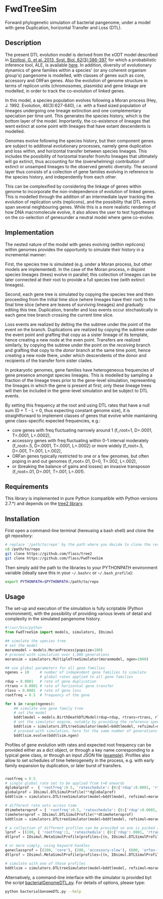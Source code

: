# FwdTreeSim

Forward phylogenetic simulation of bacterial pangenome, under a model with gene Duplication, horizontal Transfer and Loss (DTL). 

Description
-----------

The present DTL evolution model is derived from the xODT model described in [Szollosi, G. et al. 2013, Syst. Biol. 62(3):386-397](http://sysbio.oxfordjournals.org/content/62/3/386), for which a probabilistic inference tool, ALE, is available [here](https://github.com/ssolo/ALE).
In addition, diversity of evolutionary dynamics of gene families within a species' (or any coherent organism group's) pangenome is modelled, with classes of genes such as core, accessory and ORFan genes. Also the evolution of genome structure in terms of replicon units (chromosomes, plasmids) and gene linkage are modelled, in order to track the co-evolution of linked genes.

In this model, a species population evolves following a Moran process (Hey, J. 1992. Evolution, 46(3):627-640), i.e. with a fixed sized population of lineages undergoing one lineage extinction and one complementary speciation per time unit. This generates the species history, which is the bottom layer of the model. Importantly, the co-existence of lineages that went extinct at some point with lineages that have extant descendents is modelled.

Genomes evolve following the species history, but their component genes are subject to additonal evolutionary processes, namely gene duplication and loss within, and horizontal transfer between species lineages. This includes the possibility of horizontal transfer from/to lineages that ultimately will go extinct, thus accounting for the (overwhelming) contribution of extinct or unsamped lineages to the observed genetic diversity.
The second layer thus consists of a collection of gene families evolving in reference to the species history, and independently from each other.

This can be complexified by considering the linkage of genes within genome to incorporate the non-independence of evolution of linked genes. This is modelled through the addition of an intermediate layer tracking the evolution of replication units (replicons), and the possibility that DTL events span several neighbouring genes. While this is a more realistic rendering of how DNA macromolecule evolve, it also allows the user to test hypotheses on the co-selection of genesunder a neutral model where gene co-evolve.

Implementation
--------------

The nested nature of the model with genes evolving (within replicons) within genomes provides the opportunity to simulate their history in a incremental manner:

First, the species tree is simulated (e.g. under a Moran process, but other models are implemented). In the case of the Moran process, *n* disjoint species lineages (trees) evolve in parallel; this collection of lineages can be later connected at their root to provide a full species tree (with extinct lineages).

Second, each gene tree is simulated by copying the species tree and then proceeding from the initial time slice (where lineages have their root) to the final time slice (where are leaves of surviving lineages) and gradually editing this tree. Duplication, transfer and loss events occur stochastically in each gene tree branch crossing the current time slice.

Loss events are realized by delting the the subtree under the point of the event on the branch. Duplications are realized by copying the subtree under the event point and grafting that copy as a sister lineage of its template, hence creating a new node at the even point. Transfers are realized similarly, by copying the subtree under the point on the *receiving* branch and grafting that copy to the *donor* branch at the same time point, hence creating a new node there, under which descendents of the donor and recipients of the transfer form sister clades.

In prokaryotic genomes, gene families have heterogeneous frequencies of gene presence amongst species lineages. This is modelled by sampling a fraction of the lineage trees prior to the gene-level simulation, representing the lineages in which the gene is present at first; only these lineage trees will then be included in the gene-level simulation and be subject to DTL events.

By setting this frequency at the root and using DTL rates that have a null sum (D + T - L = 0, thus expecting constant genome size), it is straightforward to implement classes of genes that evolve while maintaining gene class-specific expected frequencies, e.g.:
  * core genes with freq fluctuating narrowly around 1 (f_root=1, D=.0001, T=.0001, L=.0002),
  * accessory genes with freq fluctuating within 0-1 interval moderately (f_root=.5, D=.0001, T=.0001, L=.0002) or more widely (f_root=.5, D=.001, T=.001, L=.002),
  * ORFan genes typically restricted to one or a few genomes, but often poping in and out genomes (f_root=.01, D=0, T=.002, L=.002),
  * or (breaking the balance of gains and losses) an invasive transposon (f_root=.01, D=.001, T=.001, L=.001).

Requirements 
------------

This library is implemented in pure Python (compatible with Python versions 2.7.*) and depends on the [tree2 library](https://github.com/flass/tree2).

Installation
------------

First open a command-line terminal (hereusing a bash shell) and clone the git repository:
```bash
# replace '/path/to/repo' by the path where you decide to clone the respective repositories
cd /path/to/repo
git clone https://github.com/flass/tree2
git clone https://github.com/flass/FwdTreeSim
```
Then simply add the path to the libraries to your PYTHONPATH environment variable (ideally save this in your `~/.bashrc` or `~/.bash_profile`):
```bash
export PYTHONPATH=$PYTHONPATH:/path/to/repo
```

Usage
-----

The set-up and execution of the simulation is fully scriptable (Python environment), with the possibility of providing various levels of detail and complexity in the simulated pangenome history.

```python
#!/usr/bin/python
from FwdTreeSim import models, simulators, IOsimul

## simulate the species tree
# set the model
moranmodel = models.MoranProcess(popsize=100)
# proceed with simulation over 1,000 generations
moransim = simulators.MultipleTreeSimulator(moranmodel, ngen=1000)

## use global parameters for all gene families
ngenes = 10		# number of independent gene families to simulate
				# global rates applied to all gene families
rdup = 0.0001	# rate of gene duplication
rtrans = 0.0001	# rate of horizontal gene transfer
rloss = 0.0001	# rate of gene loss
rootfreq = 0.5	# frequency of the gene

for k in range(ngenes):
	## simulate one gene family tree
	# set the model
	bddtlmodel = models.BirthDeathDTLModel(rdup=rdup, rtrans=rtrans, rloss=rloss, rootfreq=rootfreq)
	# set the simulator engine, notably by providing the reference species history from which many attributes are inherited
	bddtlsim = simulators.DTLtreeSimulator(model=bddtlmodel, refsimul=moransim, noTrigger=True)
	# proceed with simulation, here for the same number of generations as the species tree, as inherited from the species simulation
	bddtlsim.evolve(bddtlsim.ngen)

```

Profiles of gene evolution with rates and expected root frequency can be provided either as a dict object, or through a key name corresponding to a typical gene class, or through an input JSON file ([example](https://github.com/flass/FwdTreeSim/blob/master/examples/DTLprofiles.json)).
Profiles also allow to set schedules of time heterogeneity in the process, e.g. with early family expansion by duplication, or later burst of transfers.
```python

rootfreq = 0.5
# single global rate set to be applied from t=0 onwards
dglobalprof =  { 'rootfreq':0.5, 'rateschedule': {0:{'rdup':0.0001, 'rtrans':0.0001, 'rloss':0.0002}} }
globalprof = IOsimul.DTLSimulProfile(**dglobalprof)
bddtlsim = simulators.DTLtreeSimulator(model=bddtlmodel, refsimul=moransim, profile=globalprof)

# different rate sets across time
dtimeheteroprof = { 'rootfreq':0.5, 'rateschedule': {0:{'rdup':0.0005, 'rtrans':0.0001, 'rloss':0.0002}, 100:{'rdup':0.0001, 'rtrans':0.0001, 'rloss':0.0002}, 900:{'rdup':0.0001, 'rtrans':0.001, 'rloss':0.0002}} }
timeheteroprof = IOsimul.DTLSimulProfile(**dtimeheteroprof)
bddtlsim = simulators.DTLtreeSimulator(model=bddtlmodel, refsimul=moransim, profile=timeheteroprof)

# a collection of different profiles can be provided so one is picked at random (with weights) prior to simulation
lprof = [(100, { 'rootfreq':1, 'rateschedule': {0:{'rdup':.0001, 'rtrans':.0001, 'rloss':.0002}} }), (200, { 'rootfreq':0.5, 'rateschedule': {0:{'rdup':.0001, 'rtrans':.0001, 'rloss':.0002}} })]
dtlprof = IOsimul.MetaSimulProfile(profiles=[(n, IOsimul.DTLSimulProfile(**dprof)) for n, dprof in lprof])

# or more simply, using keyword handles
geneclassprof = [(200, 'core'), (200, 'accessory-slow'), (600, 'orfan-fast')]
dtlprof = IOsimul.MetaSimulProfile(profiles=[(n, IOsimul.DTLSimulProfile(type=t)) for n,t in geneclassprof])

# simulate with one of those profiles
bddtlsim = simulators.DTLtreeSimulator(model=bddtlmodel, refsimul=moransim, profile=dtlprof.sampleprofile(verbose=True))

```

Alternatively, a command-line interface with the simulator is provided byt the script [bacterialGenomeDTL.py](https://github.com/flass/FwdTreeSim/blob/master/scripts/bacterialGenomeDTL.py). 
For details of options, please type:
```sh
python bacterialGenomeDTL.py --help
```

